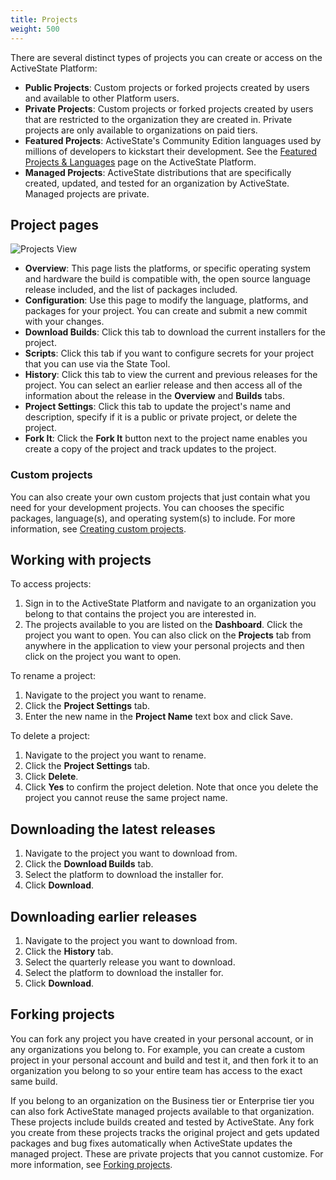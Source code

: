 ```yaml
---
title: Projects
weight: 500
---
```


There are several distinct types of projects you can create or access on the ActiveState Platform:

* **Public Projects**: Custom projects or forked projects created by users and available to other Platform users.
* **Private Projects**: Custom projects or forked projects created by users that are restricted to the organization they are created in. Private projects are only available to organizations on paid tiers.
* **Featured Projects**: ActiveState's Community Edition languages used by millions of developers to kickstart their development. See the [Featured Projects & Languages](https://platform.activestate.com/featured-projects) page on the ActiveState Platform.
* **Managed Projects**: ActiveState distributions that are specifically created, updated, and tested for an organization by ActiveState. Managed projects are private.

## Project pages

![Projects View](../../images/projects_view.png)

* **Overview**: This page lists the platforms, or specific operating system and hardware the build is compatible with, the open source language release included, and the list of packages included. 
* **Configuration**: Use this page to modify the language, platforms, and packages for your project. You can create and submit a new commit with your changes. 
* **Download Builds**: Click this tab to download the current installers for the project.
* **Scripts**: Click this tab if you want to configure secrets for your project that you can use via the State Tool.
* **History**: Click this tab to view the current and previous releases for the project. You can select an earlier release and then access all of the information about the release in the **Overview** and **Builds** tabs.
* **Project Settings**: Click this tab to update the project's name and description, specify if it is a public or private project, or delete the project.
* **Fork It**: Click the **Fork It** button next to the project name enables you create a copy of the project and track updates to the project.

### Custom projects

You can also create your own custom projects that just contain what you need for your development projects. You can chooses the specific packages, language(s), and operating system(s) to include. For more information, see [Creating custom projects](/projects/custom).

## Working with projects

To access projects: 

1. Sign in to the ActiveState Platform and navigate to an organization you belong to that contains the project you are interested in.
2. The projects available to you are listed on the **Dashboard**. Click the project you want to open. You can also click on the **Projects** tab from anywhere in the application to view your personal projects and then click on the project you want to open.

To rename a project:

1. Navigate to the project you want to rename.
2. Click the **Project Settings** tab.
3. Enter the new name in the **Project Name** text box and click Save. 

To delete a project:

1. Navigate to the project you want to rename.
2. Click the **Project Settings** tab.
3. Click **Delete**.
4. Click **Yes** to confirm the project deletion. Note that once you delete the project you cannot reuse the same project name.

## Downloading the latest releases

1. Navigate to the project you want to download from.
2. Click the **Download Builds** tab.
3. Select the platform to download the installer for.
4. Click **Download**.

## Downloading earlier releases

1. Navigate to the project you want to download from.
2. Click the **History** tab.
3. Select the quarterly release you want to download.
4. Select the platform to download the installer for.
5. Click **Download**.

## Forking projects

You can fork any project you have created in your personal account, or in any organizations you belong to. For example, you can create a custom project in your personal account and build and test it, and then fork it to an organization you belong to so your entire team has access to the exact same build.

If you belong to an organization on the Business tier or Enterprise tier you  can also fork ActiveState managed projects available to that organization. These projects include builds created and tested by ActiveState. Any fork you create from these projects tracks the original project and gets updated packages and bug fixes automatically when ActiveState updates the managed project. These are private projects that you cannot customize. For more information, see [Forking projects](/projects/forks).

